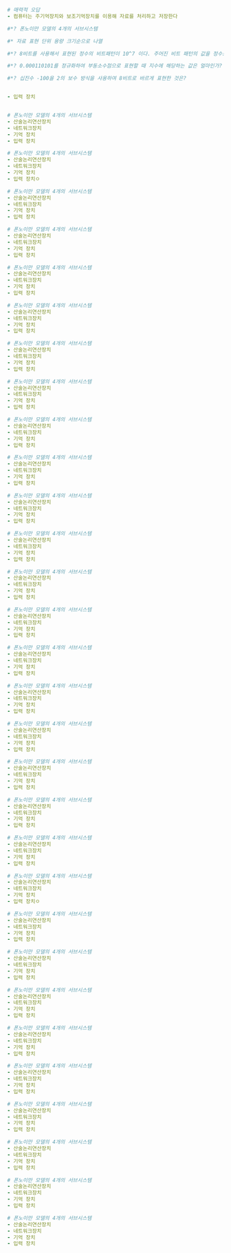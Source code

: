 ```yaml
# 매력적 오답
- 컴퓨터는 주기억장치와 보조기억장치를 이용해 자료를 처리하고 저장한다


```

```yaml
#*? 폰노이만 모델의 4개의 서브시스템

```

```yaml
#* 자료 표현 단위 용량 크기순으로 나열

```

```yaml
#*? 8비트를 사용해서 표현된 정수의 비트패턴이 10^7 이다. 주어진 비트 패턴의 값을 정수로 해석할때, 다음 중 가장 큰 값을 나타내는 정수의 표현은?

```

```yaml
#*? 0.000110101를 정규화하여 부동소수점으로 표현할 때 지수에 해당하는 값은 얼마인가?

```

```yaml
#*? 십진수 -100을 2의 보수 방식을 사용하여 8비트로 바르게 표현한 것은?

```

```yaml

- 입력 장치
```

```yaml

```

```yaml
# 폰노이만 모델의 4개의 서브시스템
- 산술논리연산장치
- 네트워크장치
- 기억 장치
- 입력 장치
```

```yaml
# 폰노이만 모델의 4개의 서브시스템
- 산술논리연산장치
- 네트워크장치
- 기억 장치
- 입력 장치ㅇ
```
```yaml
# 폰노이만 모델의 4개의 서브시스템
- 산술논리연산장치
- 네트워크장치
- 기억 장치
- 입력 장치
```

```yaml
# 폰노이만 모델의 4개의 서브시스템
- 산술논리연산장치
- 네트워크장치
- 기억 장치
- 입력 장치
```

```yaml
# 폰노이만 모델의 4개의 서브시스템
- 산술논리연산장치
- 네트워크장치
- 기억 장치
- 입력 장치
```

```yaml
# 폰노이만 모델의 4개의 서브시스템
- 산술논리연산장치
- 네트워크장치
- 기억 장치
- 입력 장치
```

```yaml
# 폰노이만 모델의 4개의 서브시스템
- 산술논리연산장치
- 네트워크장치
- 기억 장치
- 입력 장치
```

```yaml
# 폰노이만 모델의 4개의 서브시스템
- 산술논리연산장치
- 네트워크장치
- 기억 장치
- 입력 장치
```

```yaml
# 폰노이만 모델의 4개의 서브시스템
- 산술논리연산장치
- 네트워크장치
- 기억 장치
- 입력 장치
```

```yaml
# 폰노이만 모델의 4개의 서브시스템
- 산술논리연산장치
- 네트워크장치
- 기억 장치
- 입력 장치
```

```yaml
# 폰노이만 모델의 4개의 서브시스템
- 산술논리연산장치
- 네트워크장치
- 기억 장치
- 입력 장치
```
```yaml
# 폰노이만 모델의 4개의 서브시스템
- 산술논리연산장치
- 네트워크장치
- 기억 장치
- 입력 장치
```

```yaml
# 폰노이만 모델의 4개의 서브시스템
- 산술논리연산장치
- 네트워크장치
- 기억 장치
- 입력 장치
```

```yaml
# 폰노이만 모델의 4개의 서브시스템
- 산술논리연산장치
- 네트워크장치
- 기억 장치
- 입력 장치
```

```yaml
# 폰노이만 모델의 4개의 서브시스템
- 산술논리연산장치
- 네트워크장치
- 기억 장치
- 입력 장치
```

```yaml
# 폰노이만 모델의 4개의 서브시스템
- 산술논리연산장치
- 네트워크장치
- 기억 장치
- 입력 장치
```

```yaml
# 폰노이만 모델의 4개의 서브시스템
- 산술논리연산장치
- 네트워크장치
- 기억 장치
- 입력 장치
```

```yaml
# 폰노이만 모델의 4개의 서브시스템
- 산술논리연산장치
- 네트워크장치
- 기억 장치
- 입력 장치
```

```yaml
# 폰노이만 모델의 4개의 서브시스템
- 산술논리연산장치
- 네트워크장치
- 기억 장치
- 입력 장치
```

```yaml
# 폰노이만 모델의 4개의 서브시스템
- 산술논리연산장치
- 네트워크장치
- 기억 장치
- 입력 장치
```

```yaml
# 폰노이만 모델의 4개의 서브시스템
- 산술논리연산장치
- 네트워크장치
- 기억 장치
- 입력 장치ㅇ
```
```yaml
# 폰노이만 모델의 4개의 서브시스템
- 산술논리연산장치
- 네트워크장치
- 기억 장치
- 입력 장치
```

```yaml
# 폰노이만 모델의 4개의 서브시스템
- 산술논리연산장치
- 네트워크장치
- 기억 장치
- 입력 장치
```

```yaml
# 폰노이만 모델의 4개의 서브시스템
- 산술논리연산장치
- 네트워크장치
- 기억 장치
- 입력 장치
```

```yaml
# 폰노이만 모델의 4개의 서브시스템
- 산술논리연산장치
- 네트워크장치
- 기억 장치
- 입력 장치
```

```yaml
# 폰노이만 모델의 4개의 서브시스템
- 산술논리연산장치
- 네트워크장치
- 기억 장치
- 입력 장치
```

```yaml
# 폰노이만 모델의 4개의 서브시스템
- 산술논리연산장치
- 네트워크장치
- 기억 장치
- 입력 장치
```

```yaml
# 폰노이만 모델의 4개의 서브시스템
- 산술논리연산장치
- 네트워크장치
- 기억 장치
- 입력 장치
```

```yaml
# 폰노이만 모델의 4개의 서브시스템
- 산술논리연산장치
- 네트워크장치
- 기억 장치
- 입력 장치
```

```yaml
# 폰노이만 모델의 4개의 서브시스템
- 산술논리연산장치
- 네트워크장치
- 기억 장치
- 입력 장치
```

